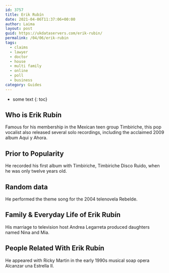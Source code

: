 ```yaml
---
id: 3757
title: Erik Rubín
date: 2021-04-06T11:37:06+00:00
author: Laima
layout: post
guid: https://ukdataservers.com/erik-rubin/
permalink: /04/06/erik-rubin
tags:
  - claims
  - lawyer
  - doctor
  - house
  - multi family
  - online
  - poll
  - business
category: Guides
---
```


* some text
{: toc}


## Who is Erik Rubín
                  
                  
                  
Famous for his membership in the Mexican teen group Timbiriche, this pop vocalist also released several solo recordings, including the acclaimed 2009 album Aqui y Ahora.
                  
              
            
              
            
                
                
                
## Prior to Popularity
                  
                  
                  
He recorded his first album with Timbiriche, Timbiriche Disco Ruido, when he was only twelve years old.
                  
              
            
              
            
                
                
                
## Random data
                  
                  
                  
He performed the theme song for the 2004 telenovela Rebelde.
                  
              
            
              
            
                
                
                
## Family & Everyday Life of Erik Rubín
                  
                  
                  
His marriage to television host Andrea Legarreta produced daughters named Nina and Mia.
                  
              
            
              
            
                
                
                
## People Related With Erik Rubín
                  
                  
                  
He appeared with Ricky Martin in the early 1990s musical soap opera Alcanzar una Estrella II.
                  
              
            
              
            
                
              
            
              
              
            
            
              
            
          
          
          